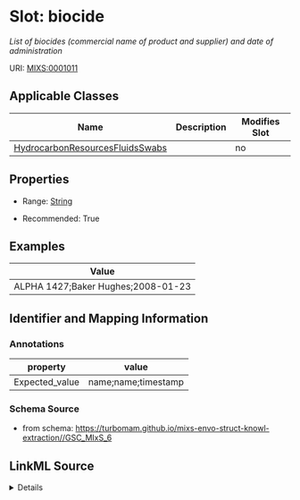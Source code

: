 # Slot: biocide


_List of biocides (commercial name of product and supplier) and date of administration_



URI: [MIXS:0001011](https://w3id.org/mixs/0001011)



<!-- no inheritance hierarchy -->




## Applicable Classes

| Name | Description | Modifies Slot |
| --- | --- | --- |
[HydrocarbonResourcesFluidsSwabs](HydrocarbonResourcesFluidsSwabs.md) |  |  no  |







## Properties

* Range: [String](String.md)

* Recommended: True






## Examples

| Value |
| --- |
| ALPHA 1427;Baker Hughes;2008-01-23 |

## Identifier and Mapping Information





### Annotations

| property | value |
| --- | --- |
| Expected_value | name;name;timestamp |



### Schema Source


* from schema: https://turbomam.github.io/mixs-envo-struct-knowl-extraction//GSC_MIxS_6




## LinkML Source

<details>
```yaml
name: biocide
annotations:
  Expected_value:
    tag: Expected_value
    value: name;name;timestamp
description: List of biocides (commercial name of product and supplier) and date of
  administration
title: biocide administration
notes:
- administration
examples:
- value: ALPHA 1427;Baker Hughes;2008-01-23
from_schema: https://turbomam.github.io/mixs-envo-struct-knowl-extraction//GSC_MIxS_6
rank: 1000
string_serialization: '{text};{text};{timestamp}'
slot_uri: MIXS:0001011
multivalued: false
alias: biocide
domain_of:
- HydrocarbonResourcesFluidsSwabs
range: string
recommended: true

```
</details>